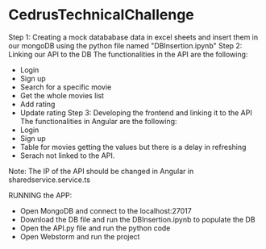 # CedrusTechnicalChallenge

Step 1: Creating a mock datababase data in excel sheets and insert them in our mongoDB using the python file named "DBInsertion.ipynb"
Step 2: Linking our API to the DB
The functionalities in the API are the following:
- Login
- Sign up
- Search for a specific movie
- Get the whole movies list
- Add rating
- Update rating
Step 3: Developing the frontend and linking it to the API
The functionalities in Angular are the following:
- Login
- Sign up
- Table for movies getting the values but there is a delay in refreshing
- Serach not linked to the API.

Note: The IP of the API should be changed in Angular in sharedservice.service.ts

RUNNING the APP:
- Open MongoDB and connect to the localhost:27017
- Download the DB file and run the DBInsertion.ipynb to populate the DB
- Open the API.py file and run the python code
- Open Webstorm and run the project
